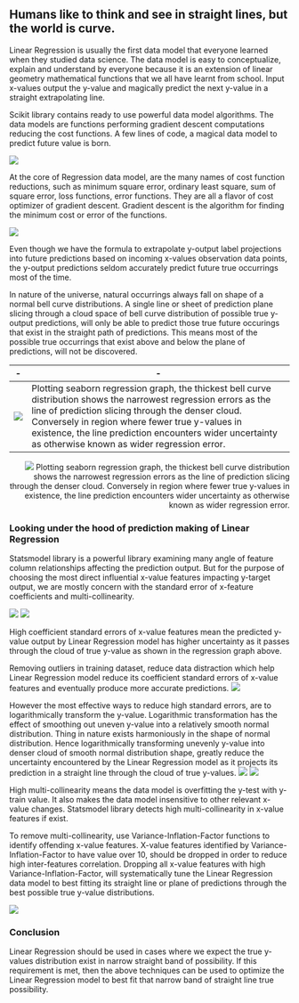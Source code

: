 ## Humans like to think and see in straight lines, but the world is curve.

Linear Regression is usually the first data model that everyone learned when they studied data science. The data model is easy to conceptualize, explain and understand by everyone because it is an extension of linear geometry mathematical functions that we all have learnt from school. Input x-values output the y-value and magically predict the next y-value in a straight extrapolating line.

Scikit library contains ready to use powerful data model algorithms. The data models are functions performing gradient descent computations reducing the cost functions. A few lines of code, a magical data model to predict future value is born.

![](https://cocoisland.github.io/img/linearReg.png)

At the core of Regression data model, are the many names of cost function reductions, such as minimum square error, ordinary least square, sum of square error, loss functions, error functions. They are all a flavor of cost optimizer of gradient descent. Gradient descent is the algorithm for finding the minimum cost or error of the functions.

![](https://cocoisland.github.io/img/gradient_descent.png)

Even though we have the formula to extrapolate y-output label projections into future predictions based on incoming x-values observation data points, the y-output predictions seldom accurately predict future true occurrings most of the time. 

In nature of the universe, natural occurrings always fall on shape of a normal bell curve distributions. A single line or sheet of prediction plane slicing through a cloud space of bell curve distribution of possible true y-output predictions, will only be able to predict those true future occurings that exist in the straight path of predictions. This means most of the possible true occurrings that exist above and below the plane of predictions, will not be discovered.

| - | - |
|---|---|
| ![](https://cocoisland.github.io/img/regplot.png) | Plotting seaborn regression graph, the thickest bell curve distribution shows the narrowest regression errors as the line of prediction slicing through the denser cloud. Conversely in region where fewer true y-values in existence, the line prediction encounters wider uncertainty as otherwise known as wider regression error. |

<div style="text-align: right"><img src=https://cocoisland.github.io/img/regplot.png>  Plotting seaborn regression graph, the thickest bell curve distribution shows the narrowest regression errors as the line of prediction slicing through the denser cloud. Conversely in region where fewer true y-values in existence, the line prediction encounters wider uncertainty as otherwise known as wider regression error. 
  </div>

### Looking under the hood of prediction making of Linear Regression
Statsmodel library is a powerful library examining many angle of feature column relationships affecting the prediction output. But for the purpose of choosing the most direct influential x-value features impacting y-target output, we are mostly concern with the standard error of x-feature coefficients and multi-collinearity. 

![](https://cocoisland.github.io/img/statsmodel.png) ![](https://cocoisland.github.io/img/statsmodel_code.png)

High coefficient standard errors of x-value features mean the predicted y-value output by Linear Regression model has higher uncertainty as it passes through the cloud of true y-value as shown in the regression graph above. 

Removing outliers in training dataset, reduce data distraction which help Linear Regression model reduce its coefficient standard errors of x-value features and eventually produce more accurate predictions.
![](https://cocoisland.github.io/img/outlier.png)

However the most effective ways to reduce high standard errors, are to logarithmically transform the y-value. Logarithmic transformation has the effect of smoothing out  uneven y-value into a relatively smooth normal distribution. Thing in nature exists harmoniously in the shape of normal distribution. Hence logarithmically transforming unevenly y-value into denser cloud of smooth normal distribution shape, greatly reduce the uncertainty encountered by the Linear Regression model as it projects its prediction in a straight line through the cloud of true y-values.
![](https://cocoisland.github.io/img/logy_statsmodel.png) ![](https://cocoisland.github.io/img/logy_code.png)

High multi-collinearity means the data model is overfitting the y-test with y-train value. It also makes the data model insensitive to other relevant x-value changes. Statsmodel library detects high multi-collinearity in x-value features if exist. 

To remove multi-collinearity, use Variance-Inflation-Factor functions to identify offending x-value features. X-value features identified by Variance-Inflation-Factor to have value over 10, should be dropped in order to reduce high inter-features correlation. Dropping all x-value features with high Variance-Inflation-Factor, will systematically tune the Linear Regression data model to best fitting its straight line or plane of predictions through the best possible true y-value distributions.

![](https://cocoisland.github.io/img/vifout.png)

### Conclusion
Linear Regression should be used in cases where we expect the true y-values distribution exist in narrow straight band of possibility. If this requirement is met, then the above techniques can be used to optimize the Linear Regression model to best fit that narrow band of straight line true possibility.



